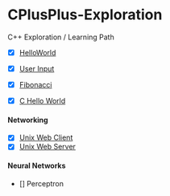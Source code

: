 # CPlusPlus-Exploration
C++ Exploration / Learning Path

- [x] [HelloWorld](HelloWorld)
- [x] [User Input](Input)
- [x] [Fibonacci](Fibonacci)
- [x] [C Hello World](c-HelloWorld)


#### Networking

- [x] [Unix Web Client](UnixWebClient)
- [x] [Unix Web Server](UnixWebServer)

#### Neural Networks
- [] Perceptron
